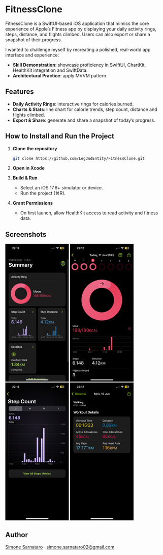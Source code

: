 # FitnessClone

FitnessClone is a SwiftUI-based iOS application that mimics the core experience of Apple’s Fitness app by displaying your daily activity rings, steps, distance, and flights climbed. 
Users can also export or share a snapshot of their progress.

I wanted to challenge myself by recreating a polished, real-world app interface and experience:

* **Skill Demonstration**: showcase proficiency in SwiftUI, ChartKit, HealthKit integration and SwiftData.
* **Architectural Practice**: apply MVVM pattern.


## Features

- **Daily Activity Rings**: interactive rings for calories burned.
- **Charts & Stats**: line chart for calorie trends, step count, distance and flights climbed.  
- **Export & Share**: generate and share a snapshot of today’s progress.


## How to Install and Run the Project

1. **Clone the repository**

   ```bash
   git clone https://github.com/Leg3ndEntity/FitnessClone.git
   ```
2. **Open in Xcode**
3. **Build & Run**

   * Select an iOS 17.6+ simulator or device.
   * Run the project (⌘R).
4. **Grant Permissions**

   * On first launch, allow HealthKit access to read activity and fitness data.


## Screenshots

<p float="left">
  <img src="screenshots/SummaryView.PNG" width="200" />
  <img src="screenshots/ActivityView.PNG" width="200" />
  <img src="screenshots/StepsChart.PNG" width="200" />
  <img src="screenshots/WorkoutDetails.PNG" width="200" />
</p>

## Author

[Simone Sarnataro](https://github.com/Leg3ndEntity) · [simone.sarnataro02@gmail.com](simone.sarnataro02@gmail.com)
